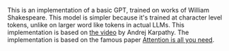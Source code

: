 This is an implementation of a basic GPT, trained on works of William Shakespeare. This model is simpler because it's trained at character level tokens, unlike on larger word like tokens in actual LLMs. This implementation is based on [the video](https://www.youtube.com/watch?v=kCc8FmEb1nY) by Andrej Karpathy. The implementation is based on the famous paper [Attention is all you need](https://arxiv.org/abs/1706.03762).
